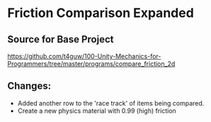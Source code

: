# Friction Comparison Expanded
## Source for Base Project
https://github.com/t4guw/100-Unity-Mechanics-for-Programmers/tree/master/programs/compare_friction_2d

## Changes:
- Added another row to the 'race track' of items being compared.
- Create a new physics material with 0.99 (high) friction
